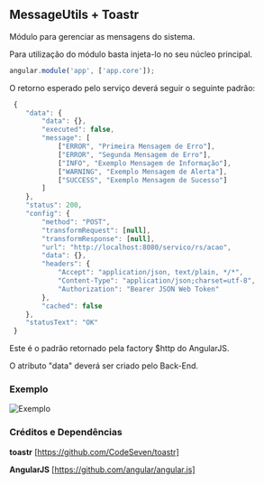 ## MessageUtils + Toastr

Módulo para gerenciar as mensagens do sistema.

Para utilização do módulo basta injeta-lo no seu núcleo principal.

```javascript
angular.module('app', ['app.core']);
```

O retorno esperado pelo serviço deverá seguir o seguinte padrão:

```javascript
 {
 	"data": {
 		"data": {},
 		"executed": false,
 		"message": [
 			["ERROR", "Primeira Mensagem de Erro"],
 			["ERROR", "Segunda Mensagem de Erro"],
 			["INFO", "Exemplo Mensagem de Informação"],
 			["WARNING", "Exemplo Mensagem de Alerta"],
 			["SUCCESS", "Exemplo Mensagem de Sucesso"]
 		]
 	},
 	"status": 200,
 	"config": {
 		"method": "POST",
 		"transformRequest": [null],
 		"transformResponse": [null],
 		"url": "http://localhost:8080/servico/rs/acao",
 		"data": {},
 		"headers": {
 			"Accept": "application/json, text/plain, */*",
 			"Content-Type": "application/json;charset=utf-8",
 			"Authorization": "Bearer JSON Web Token"
 		},
 		"cached": false
 	},
 	"statusText": "OK"
 }
```

Este é o padrão retornado pela factory $http do AngularJS.

O atributo "data" deverá ser criado pelo Back-End.

### Exemplo

![Exemplo](https://github.com/kelvinpalves/angular-message-utils/tree/master/src/img/exemplo.png "Exemplo")

### Créditos e Dependências

**toastr** [https://github.com/CodeSeven/toastr]

**AngularJS** [https://github.com/angular/angular.js]